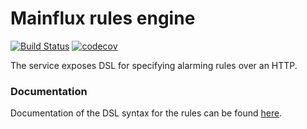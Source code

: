 # Mainflux rules engine

[![Build Status][travis-img]][travis-url] [![codecov][codecov-img]][codecov-url]

The service exposes DSL for specifying alarming rules over an HTTP.

### Documentation
Documentation of the DSL syntax for the rules can be found [here](doc/DSLSYNTAX.md).

[codecov-img]: https://codecov.io/gh/MainfluxLabs/rules-engine/branch/dev/graph/badge.svg
[codecov-url]: https://codecov.io/gh/MainfluxLabs/rules-engine
[travis-img]: https://travis-ci.org/MainfluxLabs/rules-engine.svg?branch=dev
[travis-url]: https://travis-ci.org/MainfluxLabs/rules-engine
